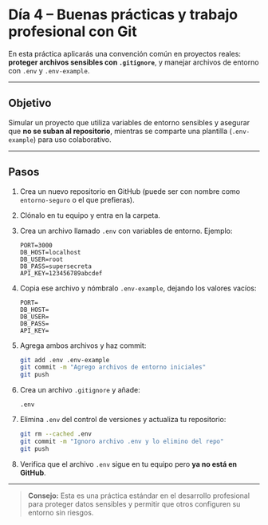 # Día 4 – Buenas prácticas y trabajo profesional con Git

En esta práctica aplicarás una convención común en proyectos reales: **proteger archivos sensibles con `.gitignore`**, y manejar archivos de entorno con `.env` y `.env-example`.

---

## Objetivo

Simular un proyecto que utiliza variables de entorno sensibles y asegurar que **no se suban al repositorio**, mientras se comparte una plantilla (`.env-example`) para uso colaborativo.

---

## Pasos

1. Crea un nuevo repositorio en GitHub (puede ser con nombre como `entorno-seguro` o el que prefieras).

2. Clónalo en tu equipo y entra en la carpeta.

3. Crea un archivo llamado `.env` con variables de entorno. Ejemplo:

   ```env
   PORT=3000
   DB_HOST=localhost
   DB_USER=root
   DB_PASS=supersecreta
   API_KEY=123456789abcdef
   ```

4. Copia ese archivo y nómbralo `.env-example`, dejando los valores vacíos:

   ```env
   PORT=
   DB_HOST=
   DB_USER=
   DB_PASS=
   API_KEY=
   ```

5. Agrega ambos archivos y haz commit:

   ```bash
   git add .env .env-example
   git commit -m "Agrego archivos de entorno iniciales"
   git push
   ```

6. Crea un archivo `.gitignore` y añade:

   ```
   .env
   ```

7. Elimina `.env` del control de versiones y actualiza tu repositorio:

   ```bash
   git rm --cached .env
   git commit -m "Ignoro archivo .env y lo elimino del repo"
   git push
   ```

8. Verifica que el archivo `.env` sigue en tu equipo pero **ya no está en GitHub**.

---

> **Consejo:** Esta es una práctica estándar en el desarrollo profesional para proteger datos sensibles y permitir que otros configuren su entorno sin riesgos.
